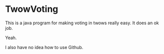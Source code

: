 # TwowVoting
This is a java program for making voting in twows really easy. It does an ok job.

Yeah.

I also have no idea how to use Github.
